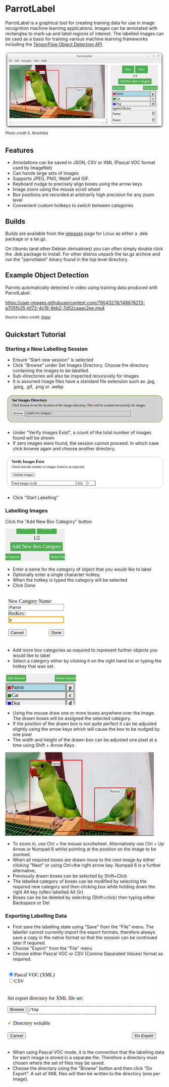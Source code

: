 # ParrotLabel
ParrotLabel is a graphical tool for creating training data for use in image recognition machine learning applications. Images can be annotated with rectangles to mark-up and label regions of interest. The labelled images can be used as a basis for training various machine learning frameworks including the [TensorFlow Object Detection API](https://tensorflow-object-detection-api-tutorial.readthedocs.io/en/latest/training.html).

![](img/HelpLabellerWindow.png)    
<sup>*Photo credit S. Nivethika*</sup>

## Features
* Annotations can be saved in JSON, CSV or XML (Pascal VOC format used by ImageNet)
* Can hande large sets of images
* Supports JPEG, PNG, WebP and GIF.
* Keyboard nudge to precisely align boxes using the arrow keys
* Image zoom using the mouse scroll wheel
* Box positions are recorded at arbitrarily high precision for any zoom level
* Convenient custom hotkeys to switch between categories

## Builds

Builds are available from the [releases](https://github.com/InexplicableMagic/parrotlabel/releases/) page for Linux as either a .deb package or a tar.gz.

On Ubuntu (and other Debian derivatives) you can often simply double click the .deb package to install. For other distros unpack the tar.gz archive and run the "parrotlabel" binary found in the top level directory.

## Example Object Detection

Parrots automatically detected in video using training data produced with ParrotLabel:

https://user-images.githubusercontent.com/79043278/148678213-a705fb35-bf72-4c19-9eb2-7d52caaac2ee.mp4

<sup>*Source video credit: [Gpkp](https://commons.wikimedia.org/wiki/File:Pet_Parrot_(02).ogv)*</sup>

## Quickstart Tutorial

### Starting a New Labelling Session

* Ensure "Start new session" is selected
* Click "Browse" under Set Images Directory. Choose the directory containing the images to be labelled.
* Sub-directories will also be inspected recursively for images
* It is assumed image files have a standard file extension such as .jpg, .jpeg, .gif, .png or .webp

<img src="img/HelpSetImagesDirectory.png/">

* Under "Verify Images Exist", a count of the total number of images found will be shown
* If zero images were found, the session cannot proceed. In which case click browse again and choose another directory.

<img src="img/HelpNumberOfImagesFound.png">

* Click "Start Labelling"

### Labelling Images

Click the "Add New Box Category" button

<kbd><img src="img/HelpAddNewBoxCategory.png"></kbd>

* Enter a name for the category of object that you would like to label
* Optionally enter a single character hotkey.
* When the hotkey is typed the category will be selected
* Click Done

<kbd><img src="img/HelpAddNewCategoryForm.png"></kbd>

* Add more box categories as required to represent further objects you would like to label
* Select a category either by clicking it on the right hand list or typing the hotkey that was set.

<kbd><img src="img/HelpSelectCategory.png"></kbd>

* Using the mouse draw one or more boxes anywhere over the image. The drawn boxes will be assigned the selected category.
* If the position of the drawn box is not quite perfect it can be adjusted slightly using the arrow keys which will cause the box to be nudged by one pixel
* The width and height of the drawn box can be adjusted one pixel at a time using Shift + Arrow Keys

<kbd><img src="img/HelpLabelledParrots.png"></kdb>

* To zoom in, use Ctrl + the mouse scrollwheel. Alternatively use Ctrl + Up Arrow or Numpad 8 whilst pointing at the position on the image to be zoomed.
* When all required boxes are drawn move to the next image by either clicking "Next" or using Ctrl+the right arrow key. Numpad 6 is a further alternative,
* Previously drawn boxes can be selected by Shift+Click
* The labelled category of boxes can be modified by selecting the required new category and then clicking box while holding down the right Alt key (often labelled Alt Gr)
* Boxes can be be deleted by selecting (Shift+click) then typing either Backspace or Del

### Exporting Labelling Data

* First save the labelling state using "Save" from the "File" menu. The labeller cannot currently import the export formats, therefore always save a copy in the native format so that the session can be continued later if required.
* Choose "Export" from the "File" menu
* Choose either Pascal VOC or CSV (Comma Separated Values) format as required.

<kbd><img src="img/HelpExportDialogue.png"></kdb>

* When using Pascal VOC mode, it is the convention that the labelling data for each image is stored in a separate file. Therefore a directory must chosen where the set of files may be saved.
* Choose the directory using the "Browse" button and then click "Do Export". A set of XML files will then be written to the directory (one per image).

